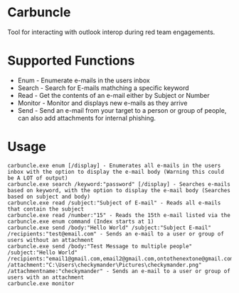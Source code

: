 # Carbuncle
Tool for interacting with outlook interop during red team engagements.

# Supported Functions
* Enum - Enumerate e-mails in the users inbox
* Search - Search for E-mails mathching a specific keyword
* Read - Get the contents of an e-mail either by Subject or Number
* Monitor - Monitor and displays new e-mails as they arrive
* Send - Send an e-mail from your target to a person or group of people, can also add attachments for internal phishing.

# Usage
```
carbuncle.exe enum [/display] - Enumerates all e-mails in the users inbox with the option to display the e-mail body (Warning this could be A LOT of output)
carbuncle.exe search /keyword:"password" [/display] - Searches e-mails based on keyword, with the option to display the e-mail body (Searches based on subject and body)
carbuncle.exe read /subject:"Subject of E-mail" - Reads all e-mails that contain the subject
carbuncle.exe read /number:"15" - Reads the 15th e-mail listed via the carbuncle.exe enum command (Index starts at 1)
carbuncle.exe send /body:"Hello World" /subject:"Subject E-mail" /recipients:"test@email.com" - Sends an e-mail to a user or group of users without an attachment
carbuncle.exe send /body:"Test Message to multiple people" /subject:"Hello World" /recipients:"email1@gmail.com,email2@gmail.com,ontothenextone@gmail.com" /attachment:"C:\Users\checkymander\Pictures\checkymander.png" /attachmentname:"checkymander" - Sends an e-mail to a user or group of users with an attachment
carbuncle.exe monitor
```
